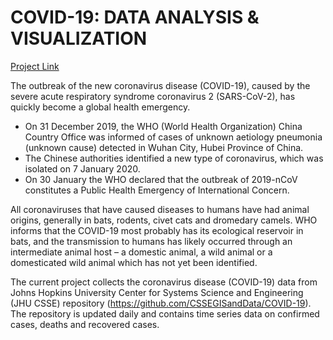 # COVID-19: DATA ANALYSIS & VISUALIZATION

<a href="https://bdetanico.github.io/COVID-19-Data-Analysis-Visualization/Project_COVID-19.html">Project Link</a>

The outbreak of the new coronavirus disease (COVID-19), caused by the severe acute respiratory syndrome coronavirus 2 (SARS-CoV-2), has quickly become a global health emergency.

- On 31 December 2019, the WHO (World Health Organization) China Country Office was informed of cases of unknown aetiology pneumonia (unknown cause) detected in Wuhan City, Hubei Province of China.
- The Chinese authorities identified a new type of coronavirus, which was isolated on 7 January 2020.
- On 30 January the WHO declared that the outbreak of 2019-nCoV constitutes a Public Health Emergency of International Concern.

All coronaviruses that have caused diseases to humans have had animal origins, generally in bats, rodents, civet cats and dromedary camels. WHO informs that the COVID-19 most probably has its ecological reservoir in bats, and the transmission to humans has likely occurred through an intermediate animal host – a domestic animal, a wild animal or a domesticated wild animal which has not yet been identified.

The current project collects the coronavirus disease (COVID-19) data from Johns Hopkins University Center for Systems Science and Engineering (JHU CSSE) repository (https://github.com/CSSEGISandData/COVID-19). The repository is updated daily and contains time series data on confirmed cases, deaths and recovered cases.
